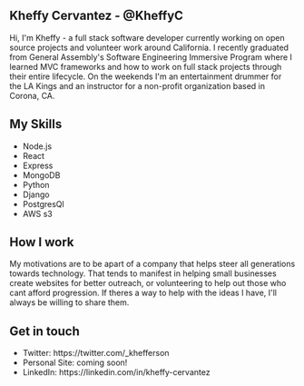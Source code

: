 ## Kheffy Cervantez - @KheffyC

Hi, I'm Kheffy - a full stack software developer currently working on open source projects and volunteer work around California. I recently graduated from General Assembly's Software Engineering Immersive Program where I learned MVC frameworks and how to work on full stack projects through their entire lifecycle. On the weekends I'm an entertainment drummer for the LA Kings and an instructor for a non-profit organization based in Corona, CA. 

## My Skills
- Node.js
- React
- Express
- MongoDB
- Python
- Django
- PostgresQl
- AWS s3

## How I work

My motivations are to be apart of a company that helps steer all generations towards technology. That tends to manifest in helping small businesses create websites for better outreach, or volunteering to help out those who cant afford progression. If theres a way to help with the ideas I have, I'll always be willing to share them. 


## Get in touch 

<ul>
  <li> Twitter: https://twitter.com/_khefferson</li>
  <li> Personal Site: coming soon! </li>
  <li> LinkedIn: https://linkedin.com/in/kheffy-cervantez
</ul>
